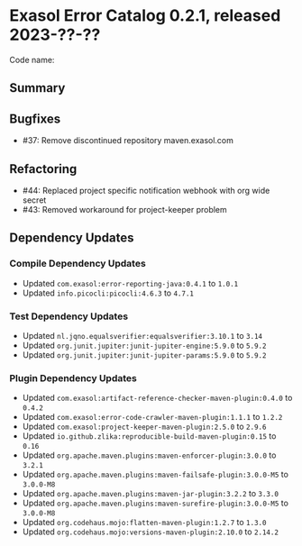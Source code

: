 # Exasol Error Catalog 0.2.1, released 2023-??-??

Code name:

## Summary

## Bugfixes

* #37: Remove discontinued repository maven.exasol.com

## Refactoring

* #44: Replaced project specific notification webhook with org wide secret
* #43: Removed workaround for project-keeper problem

## Dependency Updates

### Compile Dependency Updates

* Updated `com.exasol:error-reporting-java:0.4.1` to `1.0.1`
* Updated `info.picocli:picocli:4.6.3` to `4.7.1`

### Test Dependency Updates

* Updated `nl.jqno.equalsverifier:equalsverifier:3.10.1` to `3.14`
* Updated `org.junit.jupiter:junit-jupiter-engine:5.9.0` to `5.9.2`
* Updated `org.junit.jupiter:junit-jupiter-params:5.9.0` to `5.9.2`

### Plugin Dependency Updates

* Updated `com.exasol:artifact-reference-checker-maven-plugin:0.4.0` to `0.4.2`
* Updated `com.exasol:error-code-crawler-maven-plugin:1.1.1` to `1.2.2`
* Updated `com.exasol:project-keeper-maven-plugin:2.5.0` to `2.9.6`
* Updated `io.github.zlika:reproducible-build-maven-plugin:0.15` to `0.16`
* Updated `org.apache.maven.plugins:maven-enforcer-plugin:3.0.0` to `3.2.1`
* Updated `org.apache.maven.plugins:maven-failsafe-plugin:3.0.0-M5` to `3.0.0-M8`
* Updated `org.apache.maven.plugins:maven-jar-plugin:3.2.2` to `3.3.0`
* Updated `org.apache.maven.plugins:maven-surefire-plugin:3.0.0-M5` to `3.0.0-M8`
* Updated `org.codehaus.mojo:flatten-maven-plugin:1.2.7` to `1.3.0`
* Updated `org.codehaus.mojo:versions-maven-plugin:2.10.0` to `2.14.2`

